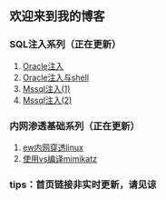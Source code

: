 ## 欢迎来到我的博客

### SQL注入系列（正在更新）
1. [Oracle注入](https://no0bsec.github.io/Oracle%E6%B3%A8%E5%85%A5.html)
2. [Oracle注入与shell](https://no0bsec.github.io/Oracle%E6%B3%A8%E5%85%A5%E4%B8%8Eshell.html)
3. [Mssql注入(1)](https://no0bsec.github.io/Mssql%E6%B3%A8%E5%85%A5(1).html)
4. [Mssql注入(2)](https://no0bsec.github.io/Mssql%E6%B3%A8%E5%85%A5(2).html)

### 内网渗透基础系列（正在更新）

1. [ew内网穿透linux](https://no0bsec.github.io/ew%E5%86%85%E7%BD%91%E7%A9%BF%E9%80%8Flinux.html)
2. [使用vs编译mimikatz](https://no0bsec.github.io/%E7%BC%96%E8%AF%91mimikatz/%E4%BD%BF%E7%94%A8vs%E7%BC%96%E8%AF%91mimikatz.html)

### tips：首页链接非实时更新，请见谅


